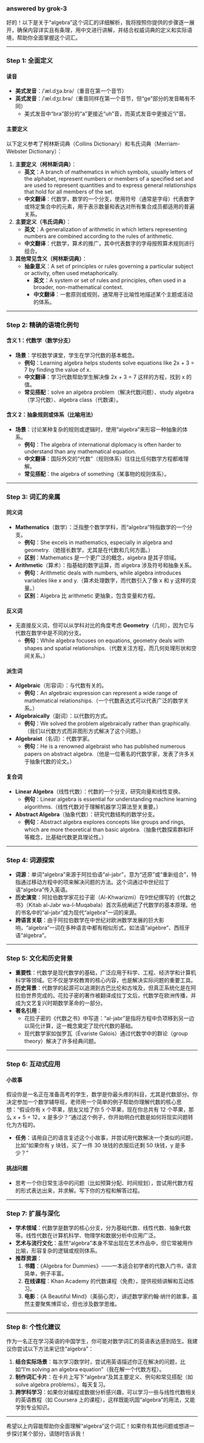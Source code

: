 ### answered by grok-3
好的！以下是关于“algebra”这个词汇的详细解析，我将按照你提供的步骤逐一展开，确保内容详实且有条理，用中文进行讲解，并结合权威词典的定义和实际语境，帮助你全面掌握这个词汇。

---

### Step 1: 全面定义
#### 读音
- **美式发音**：/ˈæl.dʒə.brə/（重音在第一个音节）
- **英式发音**：/ˈæl.dʒɪ.brə/（重音同样在第一个音节，但“ge”部分的发音略有不同）
  - 美式发音中“bra”部分的“a”更接近“uh”音，而英式发音中更接近“i”音。

#### 主要定义
以下定义参考了柯林斯词典（Collins Dictionary）和韦氏词典（Merriam-Webster Dictionary）：
1. **主要定义（柯林斯词典）**：
   - **英文**：A branch of mathematics in which symbols, usually letters of the alphabet, represent numbers or members of a specified set and are used to represent quantities and to express general relationships that hold for all members of the set.
   - **中文翻译**：代数学，数学的一个分支，使用符号（通常是字母）代表数字或特定集合中的元素，用于表示数量和表达对所有集合成员都适用的普遍关系。
2. **主要定义（韦氏词典）**：
   - **英文**：A generalization of arithmetic in which letters representing numbers are combined according to the rules of arithmetic.
   - **中文翻译**：代数学，算术的推广，其中代表数字的字母按照算术规则进行组合。
3. **其他常见含义（柯林斯词典）**：
   - **抽象意义**：A set of principles or rules governing a particular subject or activity, often used metaphorically.
     - **英文**：A system or set of rules and principles, often used in a broader, non-mathematical context.
     - **中文翻译**：一套原则或规则，通常用于比喻性地描述某个主题或活动的体系。

---

### Step 2: 精确的语境化例句
#### 含义 1：代数学（数学分支）
- **场景**：学校数学课堂，学生在学习代数的基本概念。
  - **例句**：Learning algebra helps students solve equations like 2x + 3 = 7 by finding the value of x.
  - **中文翻译**：学习代数帮助学生解决像 2x + 3 = 7 这样的方程，找到 x 的值。
  - **常见搭配**：solve an algebra problem（解决代数问题）、study algebra（学习代数）、algebra class（代数课）。

#### 含义 2：抽象规则或体系（比喻用法）
- **场景**：讨论某种复杂的规则或逻辑时，使用“algebra”来形容一种抽象的体系。
  - **例句**：The algebra of international diplomacy is often harder to understand than any mathematical equation.
  - **中文翻译**：国际外交的“代数”（规则体系）往往比任何数学方程都难理解。
  - **常见搭配**：the algebra of something（某事物的规则体系）。

---

### Step 3: 词汇的亲属
#### 同义词
- **Mathematics**（数学）：泛指整个数学学科，而“algebra”特指数学的一个分支。
  - **例句**：She excels in mathematics, especially in algebra and geometry.（她擅长数学，尤其是在代数和几何方面。）
  - **区别**：Mathematics 是一个更广泛的概念，algebra 是其子领域。
- **Arithmetic**（算术）：指基础的数字运算，而 algebra 涉及符号和抽象关系。
  - **例句**：Arithmetic deals with numbers, while algebra introduces variables like x and y.（算术处理数字，而代数引入了像 x 和 y 这样的变量。）
  - **区别**：Algebra 比 arithmetic 更抽象，包含变量和方程。

#### 反义词
- 无直接反义词，但可以从学科对比的角度考虑 **Geometry**（几何），因为它与代数在数学中是不同的分支。
  - **例句**：While algebra focuses on equations, geometry deals with shapes and spatial relationships.（代数关注方程，而几何处理形状和空间关系。）

#### 派生词
- **Algebraic**（形容词）：与代数有关的。
  - **例句**：An algebraic expression can represent a wide range of mathematical relationships.（一个代数表达式可以代表广泛的数学关系。）
- **Algebraically**（副词）：以代数的方式。
  - **例句**：We solved the problem algebraically rather than graphically.（我们以代数方式而非图形方式解决了这个问题。）
- **Algebraist**（名词）：代数学家。
  - **例句**：He is a renowned algebraist who has published numerous papers on abstract algebra.（他是一位著名的代数学家，发表了许多关于抽象代数的论文。）

#### 复合词
- **Linear Algebra**（线性代数）：代数的一个分支，研究向量和线性变换。
  - **例句**：Linear algebra is essential for understanding machine learning algorithms.（线性代数对于理解机器学习算法至关重要。）
- **Abstract Algebra**（抽象代数）：研究代数结构的数学分支。
  - **例句**：Abstract algebra explores concepts like groups and rings, which are more theoretical than basic algebra.（抽象代数探索群和环等概念，比基础代数更具理论性。）

---

### Step 4: 词源探索
- **词源**：单词“algebra”来源于阿拉伯语“al-jabr”，意为“还原”或“重新组合”，特指通过移动方程中的项来解决问题的方法。这个词通过中世纪拉丁语“algebra”传入英语。
- **历史演变**：阿拉伯数学家花拉子密（Al-Khwarizmi）在9世纪撰写的《代数之书》（Kitab al-Jabr wa-l-Muqabala）首次系统阐述了代数学的基本原理。他的书名中的“al-jabr”成为现代“algebra”一词的来源。
- **跨语言关联**：由于阿拉伯数学在中世纪对欧洲数学发展的巨大影响，“algebra”一词在多种语言中都有相似形式，如法语“algèbre”、西班牙语“álgebra”。

---

### Step 5: 文化和历史背景
- **重要性**：代数学是现代数学的基础，广泛应用于科学、工程、经济学和计算机科学等领域。它不仅是学校教育的核心内容，也是解决实际问题的重要工具。
- **历史背景**：代数学的起源可以追溯到古巴比伦和古埃及，但真正系统化是在阿拉伯世界完成的。花拉子密的著作被翻译成拉丁文后，代数学在欧洲传播，并成为文艺复兴时期数学革命的一部分。
- **著名引用**：
  - 花拉子密的《代数之书》中写道：“al-jabr”是指将方程中负项移到另一边以简化计算，这一概念奠定了现代代数的基础。
  - 现代数学家如伽罗瓦（Évariste Galois）通过代数学中的群论（group theory）解决了许多经典问题。

---

### Step 6: 互动式应用
#### 小故事
假设你是一名正在准备高考的学生，数学是你最头疼的科目，尤其是代数部分。你决定参加一个数学辅导班，老师用一个简单的例子帮助你理解代数的核心思想：“假设你有 x 个苹果，朋友又给了你 5 个苹果，现在你总共有 12 个苹果，那么 x + 5 = 12，x 是多少？”通过这个例子，你开始明白代数是如何将现实问题转化为方程的。

- **任务**：请用自己的语言复述这个小故事，并尝试用代数解决一个类似的问题，比如“如果你有 y 块钱，买了一件 30 块钱的衣服后还剩 50 块钱，y 是多少？”

#### 挑战问题
- 思考一个你日常生活中的问题（比如预算分配、时间规划），尝试用代数方程的形式表达出来，并求解。写下你的方程和解答过程。

---

### Step 7: 扩展与深化
- **学术领域**：代数学是数学的核心分支，分为基础代数、线性代数、抽象代数等。线性代数在计算机科学、物理学和数据分析中应用广泛。
- **艺术与流行文化**：虽然“algebra”本身不常出现在艺术作品中，但它常被用作比喻，形容复杂的逻辑或规则体系。
- **推荐资源**：
  1. **书籍**：《Algebra for Dummies》——一本适合初学者的代数入门书，语言简单，例子丰富。
  2. **在线课程**：Khan Academy 的代数课程（免费），提供视频讲解和互动练习。
  3. **电影**：《A Beautiful Mind》（美丽心灵），讲述数学家约翰·纳什的故事，虽然主要聚焦博弈论，但也涉及数学思维。

---

### Step 8: 个性化建议
作为一名正在学习英语的中国学生，你可能对数学词汇的英语表达感到陌生。我建议你尝试以下方法来记住“algebra”：
1. **结合实际场景**：每次学习数学时，尝试用英语描述你正在解决的问题，比如“I’m solving an algebra equation”（我在解一个代数方程）。
2. **制作词汇卡片**：在卡片上写下“algebra”及其主要定义、例句和常见搭配（如 solve algebra problems），每天复习。
3. **跨学科学习**：如果你对编程或数据分析感兴趣，可以学习一些与线性代数相关的英语教程（如 Coursera 上的课程），这样既能巩固“algebra”的用法，又能学到专业知识。

---

希望以上内容能帮助你全面理解“algebra”这个词汇！如果你有其他问题或想进一步探讨某个部分，请随时告诉我！